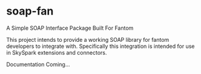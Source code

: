 # soap-fan
A Simple SOAP Interface Package Built For Fantom

This project intends to provide a working SOAP library for fantom developers to integrate with. Specifically this integration is intended for use in SkySpark extensions and connectors.

Documentation Coming...
